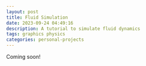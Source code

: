 ```yaml
---
layout: post
title: Fluid Simulation
date: 2023-09-24 04:49:16
description: A tutorial to simulate fluid dynamics
tags: graphics physics
categories: personal-projects
---
```


Coming soon!

<!-- 2D Fluid Simulation: <br />
First, construct a computational grids with the size of N+2. The additional layer plays a role as defining the boundary conditions. <br />
Each cell is a fluid object, which contains two information, velocity and density. <br />

<div class="row mt-3">
    <div class="col-sm mt-3 mt-md-0">
        {% include figure.html path="assets/img/FluidGrid.png" class="img-fluid rounded z-depth-1" zoomable=true %}
    </div>
</div>
<br />
## References <br />

- [Real-Time Fluid Dynamics for Games](https://www.dgp.toronto.edu/public_user/stam/reality/Research/pdf/GDC03.pdf) by Jos Stam <br />
- [Fluid Simulation for Dummies](https://mikeash.com/pyblog/fluid-simulation-for-dummies.html) by Mike Ash <br /> -->
